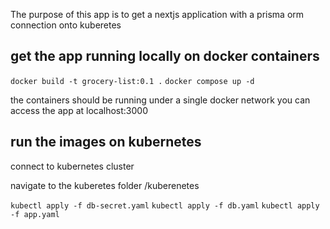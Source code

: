 The purpose of this app is to get a nextjs application with a prisma orm connection onto kuberetes

## get the app running locally on docker containers

`docker build -t grocery-list:0.1 .`
`docker compose up -d`

the containers should be running under a single docker network
you can access the app at localhost:3000


## run the images on kubernetes

connect to kubernetes cluster

navigate to the kuberetes folder /kuberenetes

`kubectl apply -f db-secret.yaml`
`kubectl apply -f db.yaml`
`kubectl apply -f app.yaml`